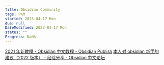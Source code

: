 ```yaml
---
Title: Obsidian Community
tags: PKM
started: 2023-04-17 Mon
due: null
DateModified: 2023-04-17 Mon
status: ""
Progress: NaN%
---
```


[2021 年新教程 - Obsidian 中文教程 - Obsidian Publish](https://publish.obsidian.md/chinesehelp/01+2021%E6%96%B0%E6%95%99%E7%A8%8B/2021%E5%B9%B4%E6%96%B0%E6%95%99%E7%A8%8B)
[本人对 obsidian 新手的建议（2022 版本） - 经验分享 - Obsidian 中文论坛](https://forum-zh.obsidian.md/t/topic/4040)
